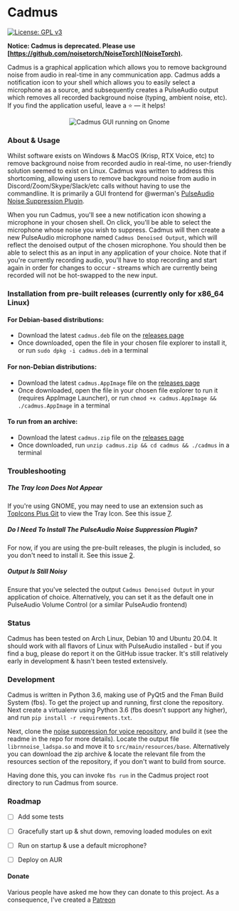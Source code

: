 

Cadmus
======================
 [![License: GPL v3](https://img.shields.io/badge/License-GPLv3-blue.svg)](https://www.gnu.org/licenses/gpl-3.0)

**Notice: Cadmus is deprecated. Please use [https://github.com/noisetorch/NoiseTorch](NoiseTorch).**
 
Cadmus is a graphical application which allows you to remove background noise from audio in real-time in any communication app. Cadmus adds a notification icon to your shell which allows you to easily select a microphone as a source, and subsequently creates a PulseAudio output which removes all recorded background noise (typing, ambient noise, etc). If you find the application useful, leave a :star: — it helps!

<p align="center">
  <img src="https://i.imgur.com/DfhCk0j.png" alt="Cadmus GUI running on Gnome" />
</p>

### About & Usage
Whilst software exists on Windows & MacOS (Krisp, RTX Voice, etc) to remove background noise from recorded audio in real-time, no user-friendly solution seemed to exist on Linux. Cadmus was written to address this shortcoming, allowing users to remove background noise from audio in Discord/Zoom/Skype/Slack/etc calls without having to use the commandline. It is primarily a GUI frontend for @werman's [PulseAudio Noise Suppression Plugin](https://github.com/werman/noise-suppression-for-voice).

When you run Cadmus, you'll see a new notification icon showing a microphone in your chosen shell. On click, you'll be able to select the microphone whose noise you wish to suppress. Cadmus will then create a new PulseAudio microphone named `Cadmus Denoised Output`, which will reflect the denoised output of the chosen microphone. You should then be able to select this as an input in any application of your choice. Note that if you're currently recording audio, you'll have to stop recording and start again in order for changes to occur - streams which are currently being recorded will not be hot-swapped to the new input.      

### Installation from pre-built releases (currently only for x86_64 Linux)

#### For Debian-based distributions:
- Download the latest `cadmus.deb` file on the [releases page](https://github.com/josh-richardson/cadmus/releases/)
- Once downloaded, open the file in your chosen file explorer to install it, or run `sudo dpkg -i cadmus.deb` in a terminal

#### For non-Debian distributions:
- Download the latest `cadmus.AppImage` file on the [releases page](https://github.com/josh-richardson/cadmus/releases/)
- Once downloaded, open the file in your chosen file explorer to run it (requires AppImage Launcher), or run `chmod +x cadmus.AppImage && ./cadmus.AppImage` in a terminal

#### To run from an archive:
- Download the latest `cadmus.zip` file on the [releases page](https://github.com/josh-richardson/cadmus/releases/)
- Once downloaded, run `unzip cadmus.zip && cd cadmus && ./cadmus` in a terminal
 
 
### Troubleshooting
##### The Tray Icon Does Not Appear
If you're using GNOME, you may need to use an extension such as [TopIcons Plus Git](https://extensions.gnome.org/extension/2311/topicons-plus/) to view the Tray Icon. See this issue [7](https://github.com/josh-richardson/cadmus/issues/7).
##### Do I Need To Install The PulseAudio Noise Suppression Plugin?
For now, if you are using the pre-built releases, the plugin is included, so you don't need to install it. See this issue [2](https://github.com/josh-richardson/cadmus/issues/2).
##### Output Is Still Noisy
Ensure that you've selected the output `Cadmus Denoised Output` in your application of choice. Alternatively, you can set it as the default one in PulseAudio Volume Control (or a similar PulseAudio frontend)


### Status
Cadmus has been tested on Arch Linux, Debian 10 and Ubuntu 20.04. It should work with all flavors of Linux with PulseAudio installed - but if you find a bug, please do report it on the GitHub issue tracker. It's still relatively early in development & hasn't been tested extensively.


### Development
Cadmus is written in Python 3.6, making use of PyQt5 and the Fman Build System (fbs). To get the project up and running, first clone the repository. Next create a virtualenv using Python 3.6 (fbs doesn't support any higher), and run `pip install -r requirements.txt`. 

Next, clone the [noise suppression for voice repository](https://github.com/werman/noise-suppression-for-voice), and build it (see the readme in the repo for more details). Locate the output file `librnnoise_ladspa.so` and move it to `src/main/resources/base`. Alternatively you can download the zip archive & locate the relevant file from the resources section of the repository, if you don't want to build from source.

Having done this, you can invoke `fbs run` in the Cadmus project root directory to run Cadmus from source.

### Roadmap
- [ ] Add some tests
- [ ] Gracefully start up & shut down, removing loaded modules on exit
- [ ] Run on startup & use a default microphone?
- [ ] Deploy on AUR


#### Donate
Various people have asked me how they can donate to this project. As a consequence, I've created a [Patreon](https://www.patreon.com/josh_richardson)
